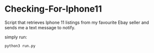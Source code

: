 # Checking-For-Iphone11
Script that retrieves Iphone 11 listings from my favourite Ebay seller and sends me a text message to notify.

simply run:
```sh
python3 run.py
```

